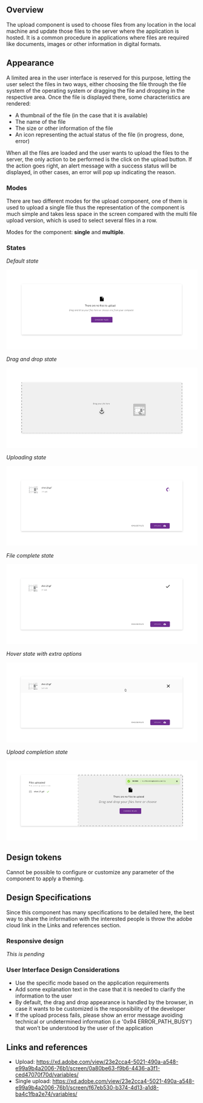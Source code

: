 ## Overview

The upload component is used to choose files from any location in the local machine and update those files to the server where the application is hosted. It is a common procedure in applications where files are required like documents, images or other information in digital formats.

## Appearance

A limited area in the user interface is reserved for this purpose, letting the user select the files in two ways, either choosing the file through the file system of the operating system or dragging the file and dropping in the respective area.
Once the file is displayed there, some characteristics are rendered:
- A thumbnail of the file (in the case that it is available)
- The name of the file
- The size or other information of the file
- An icon representing the actual status of the file (in progress, done, error) 

When all the files are loaded and the user wants to upload the files to the server, the only action to be performed is the click on the upload button. If the action goes right, an alert message with a success status will be displayed, in other cases, an error will pop up indicating the reason.

### Modes

There are two different modes for the upload component, one of them is used to upload a single file thus the representation of the component is much simple and takes less space in the screen compared with the multi file upload version, which is used to select several files in a row. 

Modes for the component: __single__ and __multiple__.


### States

*Default state*

![Upload with the default preview of the component](images/upload_preview.png)

*Drag and drop state*

![Upload with drag and drop action of a file](images/upload_dragdrop.png)

*Uploading state*

![Upload with file uploading](images/upload_processing.png)

*File complete state*

![Upload with a file already uploaded and added to the list](images/upload_uploaded.png)

*Hover state with extra options*

![Upload with a hover action over the items to display more options](images/upload_hover.png)

*Upload completion state*

![Upload after cliclinkg the upload button with an alert reporting the state](images/upload_alert.png)

## Design tokens

Cannot be possible to configure or customize any parameter of the component to apply a theming.

## Design Specifications

Since this component has many specifications to be detailed here, the best way to share the information with the interested people is throw the adobe cloud link in the Links and references section.

### Responsive design

*This is pending*

### User Interface Design Considerations

- Use the specific mode based on the application requirements
- Add some explanation text in the case that it is needed to clarify the information to the user
- By default, the drag and drop appearance is handled by the browser, in case it wants to be customized is the responsibility of the developer
- If the upload process fails, please show an error message avoiding technical or undetermined information (i.e '0x94 ERROR_PATH_BUSY') that won't be understood by the user of the application

## Links and references

- Upload: https://xd.adobe.com/view/23e2cca4-5021-490a-a548-e99a9b4a2006-76b1/screen/0a80be63-f9b6-4436-a3f1-ced47070f70d/variables/
- Single upload: https://xd.adobe.com/view/23e2cca4-5021-490a-a548-e99a9b4a2006-76b1/screen/f67eb530-b374-4d13-a1d8-ba4c1fba2e74/variables/
